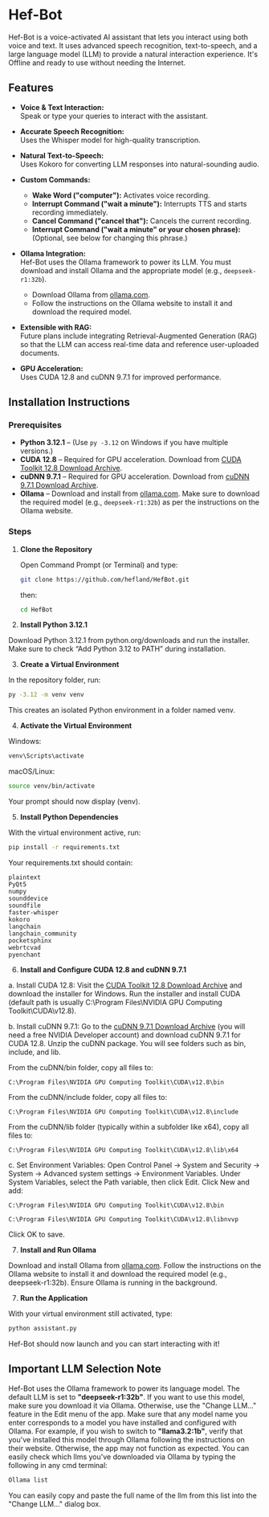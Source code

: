# Hef-Bot

Hef-Bot is a voice-activated AI assistant that lets you interact using both voice and text. It uses advanced speech recognition, text-to-speech, and a large language model (LLM) to provide a natural interaction experience. It's Offline and ready to use without needing the Internet.

## Features

- **Voice & Text Interaction:**  
  Speak or type your queries to interact with the assistant.
  
- **Accurate Speech Recognition:**  
  Uses the Whisper model for high-quality transcription.

- **Natural Text-to-Speech:**  
  Uses Kokoro for converting LLM responses into natural-sounding audio.

- **Custom Commands:**  
  - **Wake Word ("computer"):** Activates voice recording.  
  - **Interrupt Command ("wait a minute"):** Interrupts TTS and starts recording immediately.  
  - **Cancel Command ("cancel that"):** Cancels the current recording.  
  - **Interrupt Command ("wait a minute" or your chosen phrase):** (Optional, see below for changing this phrase.)

- **Ollama Integration:**  
  Hef-Bot uses the Ollama framework to power its LLM. You must download and install Ollama and the appropriate model (e.g., `deepseek-r1:32b`).  
  - Download Ollama from [ollama.com](https://ollama.com).  
  - Follow the instructions on the Ollama website to install it and download the required model.

- **Extensible with RAG:**  
  Future plans include integrating Retrieval-Augmented Generation (RAG) so that the LLM can access real-time data and reference user-uploaded documents.

- **GPU Acceleration:**  
  Uses CUDA 12.8 and cuDNN 9.7.1 for improved performance.

## Installation Instructions

### Prerequisites

- **Python 3.12.1** – (Use `py -3.12` on Windows if you have multiple versions.)
- **CUDA 12.8** – Required for GPU acceleration. Download from [CUDA Toolkit 12.8 Download Archive](https://developer.nvidia.com/cuda-12-8-0-download-archive).
- **cuDNN 9.7.1** – Required for GPU acceleration. Download from [cuDNN 9.7.1 Download Archive](https://developer.nvidia.com/cudnn-9-7-1-download-archive).
- **Ollama** – Download and install from [ollama.com](https://ollama.com). Make sure to download the required model (e.g., `deepseek-r1:32b`) as per the instructions on the Ollama website.

### Steps

1. **Clone the Repository**

   Open Command Prompt (or Terminal) and type:

   ```bash
   git clone https://github.com/hefland/HefBot.git
   ```
   then:

   ```bash
   cd HefBot
   ```
2. **Install Python 3.12.1**

Download Python 3.12.1 from python.org/downloads and run the installer. Make sure to check “Add Python 3.12 to PATH” during installation.

3. **Create a Virtual Environment**

In the repository folder, run:

```bash
py -3.12 -m venv venv
```
This creates an isolated Python environment in a folder named venv.

4. **Activate the Virtual Environment**

Windows:

```bash
venv\Scripts\activate
```

macOS/Linux:

```bash
source venv/bin/activate
```

Your prompt should now display (venv).

5. **Install Python Dependencies**

With the virtual environment active, run:

```bash
pip install -r requirements.txt
```
Your requirements.txt should contain:
```
plaintext
PyQt5
numpy
sounddevice
soundfile
faster-whisper
kokoro
langchain
langchain_community
pocketsphinx
webrtcvad
pyenchant
```

6. **Install and Configure CUDA 12.8 and cuDNN 9.7.1**

a. Install CUDA 12.8: Visit the [CUDA Toolkit 12.8 Download Archive](https://developer.nvidia.com/cuda-12-8-0-download-archive) and download the installer for Windows. Run the installer and install CUDA (default path is usually C:\Program Files\NVIDIA GPU Computing Toolkit\CUDA\v12.8).

b. Install cuDNN 9.7.1: Go to the [cuDNN 9.7.1 Download Archive](https://developer.nvidia.com/cudnn-9-7-1-download-archive) (you will need a free NVIDIA Developer account) and download cuDNN 9.7.1 for CUDA 12.8. Unzip the cuDNN package. You will see folders such as bin, include, and lib.

From the cuDNN/bin folder, copy all files to:

```
C:\Program Files\NVIDIA GPU Computing Toolkit\CUDA\v12.8\bin
```

From the cuDNN/include folder, copy all files to:

```
C:\Program Files\NVIDIA GPU Computing Toolkit\CUDA\v12.8\include
```

From the cuDNN/lib folder (typically within a subfolder like x64), copy all files to:

```
C:\Program Files\NVIDIA GPU Computing Toolkit\CUDA\v12.8\lib\x64
```

c. Set Environment Variables:
Open Control Panel → System and Security → System → Advanced system settings → Environment Variables. Under System Variables, select the Path variable, then click Edit. Click New and add:

```
C:\Program Files\NVIDIA GPU Computing Toolkit\CUDA\v12.8\bin
```
```
C:\Program Files\NVIDIA GPU Computing Toolkit\CUDA\v12.8\libnvvp
```

Click OK to save.

7. **Install and Run Ollama**

Download and install Ollama from [ollama.com](https://ollama.com). Follow the instructions on the Ollama website to install it and download the required model (e.g., deepseek-r1:32b). Ensure Ollama is running in the background.

7. **Run the Application**

With your virtual environment still activated, type:

```bash
python assistant.py
```

Hef-Bot should now launch and you can start interacting with it!

## Important LLM Selection Note

Hef-Bot uses the Ollama framework to power its language model. The default LLM is set to **"deepseek-r1:32b"**. If you want to use this model, make sure you download it via Ollama. Otherwise, use the "Change LLM..." feature in the Edit menu of the app. Make sure that any model name you enter corresponds to a model you have installed and configured with Ollama. For example, if you wish to switch to **"llama3.2:1b"**, verify that you've installed this model through Ollama following the instructions on their website. Otherwise, the app may not function as expected. You can easily check which llms you've downloaded via Ollama by typing the following in any cmd terminal:
```bash
Ollama list
```
You can easily copy and paste the full name of the llm from this list into the "Change LLM..." dialog box.
